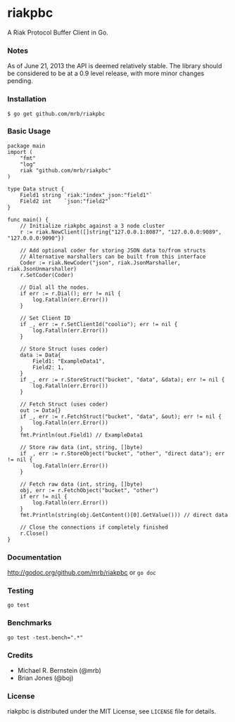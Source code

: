 riakpbc
=======

A Riak Protocol Buffer Client in Go.

### Notes

As of June 21, 2013 the API is deemed relatively stable.  The library should be considered to be at a 0.9 level release, with more minor changes pending.

### Installation

	$ go get github.com/mrb/riakpbc

### Basic Usage

    package main
	import (
		"fmt"
		"log"
		riak "github.com/mrb/riakpbc"
	)

	type Data struct {
		Field1 string `riak:"index" json:"field1"`
		Field2 int    `json:"field2"`
	}

	func main() {
		// Initialize riakpbc against a 3 node cluster
		r := riak.NewClient([]string{"127.0.0.1:8087", "127.0.0.0:9089", "127.0.0.0:9090"})

		// Add optional coder for storing JSON data to/from structs
		// Alternative marshallers can be built from this interface
		Coder := riak.NewCoder("json", riak.JsonMarshaller, riak.JsonUnmarshaller)
		r.SetCoder(Coder)

		// Dial all the nodes.
		if err := r.Dial(); err != nil {
			log.Fatalln(err.Error())
		}

		// Set Client ID
		if _, err := r.SetClientId("coolio"); err != nil {
			log.Fatalln(err.Error())
		}

		// Store Struct (uses coder)
		data := Data{
			Field1: "ExampleData1",
			Field2: 1,
		}
		if _, err := r.StoreStruct("bucket", "data", &data); err != nil {
			log.Fatalln(err.Error())
		}

		// Fetch Struct (uses coder)
		out := Data{}
		if _, err := r.FetchStruct("bucket", "data", &out); err != nil {
			log.Fatalln(err.Error())
		}
		fmt.Println(out.Field1) // ExampleData1

		// Store raw data (int, string, []byte)
		if _, err := r.StoreObject("bucket", "other", "direct data"); err != nil {
			log.Fatalln(err.Error())
		}

		// Fetch raw data (int, string, []byte)
		obj, err := r.FetchObject("bucket", "other")
		if err != nil {
			log.Fatalln(err.Error())
		}
		fmt.Println(string(obj.GetContent()[0].GetValue())) // direct data

		// Close the connections if completely finished
		r.Close()
	}

### Documentation

http://godoc.org/github.com/mrb/riakpbc or `go doc`

### Testing

`go test`

### Benchmarks

`go test -test.bench=".*"`

### Credits

* Michael R. Bernstein (@mrb)
* Brian Jones (@boj)

### License

riakpbc is distributed under the MIT License, see `LICENSE` file for details.
